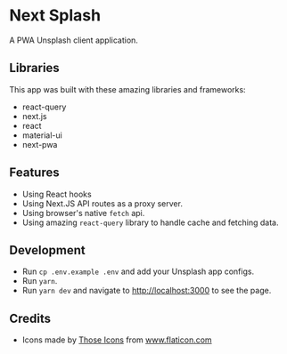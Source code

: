 # Next Splash

A PWA Unsplash client application.

## Libraries

This app was built with these amazing libraries and frameworks:

- react-query
- next.js
- react
- material-ui
- next-pwa

## Features

- Using React hooks
- Using Next.JS API routes as a proxy server.
- Using browser's native `fetch` api.
- Using amazing `react-query` library to handle cache and fetching data.

## Development

- Run `cp .env.example .env` and add your Unsplash app configs.
- Run `yarn`.
- Run `yarn dev` and navigate to [http://localhost:3000](http://localhost:3000) to see the page.

## Credits

- <div>Icons made by <a href="https://www.flaticon.com/authors/those-icons" title="Those Icons">Those Icons</a> from <a href="https://www.flaticon.com/" title="Flaticon">www.flaticon.com</a></div>
